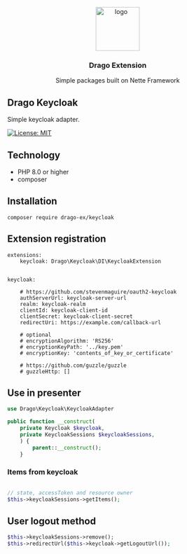 <p align="center">
  <img src="https://avatars0.githubusercontent.com/u/11717487?s=400&u=40ecb522587ebbcfe67801ccb6f11497b259f84b&v=4" width="100" alt="logo">
</p>

<h3 align="center">Drago Extension</h3>
<p align="center">Simple packages built on Nette Framework</p>

## Drago Keycloak
Simple keycloak adapter.

[![License: MIT](https://img.shields.io/badge/License-MIT-yellow.svg)](https://raw.githubusercontent.com/drago-ex/keycloak/master/license.md)

## Technology
- PHP 8.0 or higher
- composer

## Installation
```
composer require drago-ex/keycloak
```

## Extension registration
```neon
extensions:
	keycloak: Drago\Keycloak\DI\KeycloakExtension


keycloak:

	# https://github.com/stevenmaguire/oauth2-keycloak
	authServerUrl: keycloak-server-url
	realm: keycloak-realm
	clientId: keycloak-client-id
	clientSecret: keycloak-client-secret
	redirectUri: https://example.com/callback-url

	# optional
	# encryptionAlgorithm: 'RS256'
	# encryptionKeyPath: '../key.pem'
	# encryptionKey: 'contents_of_key_or_certificate'

	# https://github.com/guzzle/guzzle
	# guzzleHttp: []
```

## Use in presenter
```php
use Drago\Keycloak\KeycloakAdapter

public function __construct(
	private Keycloak $keycloak,
	private KeycloakSessions $keycloakSessions,
	) {
		parent::__construct();
	}
```

### Items from keycloak
```php

// state, accessToken and resource owner
$this->keycloakSessions->getItems();
```

## User logout method
```php
$this->keycloakSessions->remove();
$this->redirectUrl($this->keycloak->getLogoutUrl());
```

